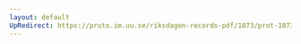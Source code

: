```yaml
---
layout: default
UpRedirect: https://pruto.im.uu.se/riksdagen-records-pdf/1873/prot-1873--fk--430/prot-1873--fk--430_017.pdf
---
```

